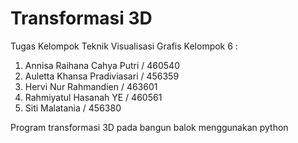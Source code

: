 # Transformasi 3D

Tugas Kelompok Teknik Visualisasi Grafis
Kelompok 6 :
1. Annisa Raihana Cahya Putri    / 460540
2. Auletta Khansa Pradiviasari   / 456359
3. Hervi Nur Rahmandien          / 463601
4. Rahmiyatul Hasanah YE         / 460561
5. Siti Malatania                / 456380

Program transformasi 3D pada bangun balok menggunakan python

